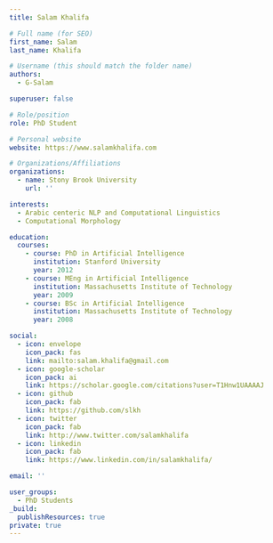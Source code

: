 ```yaml
---
title: Salam Khalifa

# Full name (for SEO)
first_name: Salam
last_name: Khalifa

# Username (this should match the folder name)
authors:
  - G-Salam

superuser: false

# Role/position
role: PhD Student

# Personal website
website: https://www.salamkhalifa.com

# Organizations/Affiliations
organizations:
  - name: Stony Brook University
    url: ''

interests:
  - Arabic centeric NLP and Computational Linguistics
  - Computational Morphology

education:
  courses:
    - course: PhD in Artificial Intelligence
      institution: Stanford University
      year: 2012
    - course: MEng in Artificial Intelligence
      institution: Massachusetts Institute of Technology
      year: 2009
    - course: BSc in Artificial Intelligence
      institution: Massachusetts Institute of Technology
      year: 2008

social:
  - icon: envelope
    icon_pack: fas
    link: mailto:salam.khalifa@gmail.com
  - icon: google-scholar
    icon_pack: ai
    link: https://scholar.google.com/citations?user=T1Hnw1UAAAAJ
  - icon: github
    icon_pack: fab
    link: https://github.com/slkh
  - icon: twitter
    icon_pack: fab
    link: http://www.twitter.com/salamkhalifa
  - icon: linkedin
    icon_pack: fab
    link: https://www.linkedin.com/in/salamkhalifa/

email: ''

user_groups:
  - PhD Students
_build:
  publishResources: true
private: true
---
```

